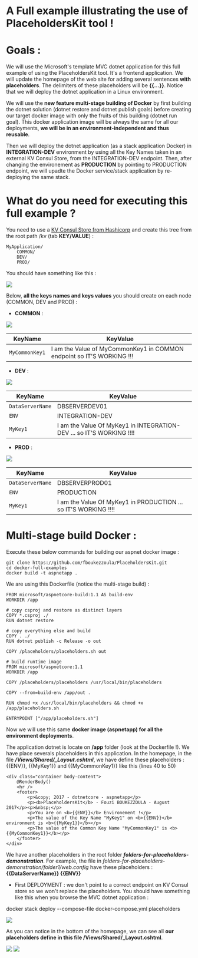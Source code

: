 # A Full example illustrating the use of PlaceholdersKit tool ! 

# Goals :

We will use the Microsoft's template MVC dotnet application for this full example of using the PlaceholdersKit tool. It's a frontend application. We will update the homepage of the web site for adding several sentences **with placeholders**. The delimiters of these placeholders will be **{{...}}**. Notice that we will deploy the dotnet application in a Linux environment.

We will use the **new feature multi-stage building of Docker** by first building the dotnet solution (dotnet restore and dotnet publish goals) before creating our target docker image with only the fruits of this building (dotnet run goal). This docker application image will be always the same for all our deployments, **we will be in an environment-independent and thus reusable**. 

Then we will deploy the dotnet application (as a stack application Docker) in **INTEGRATION-DEV** environment by using all the Key Names taken in an external KV Consul Store, from the INTEGRATION-DEV endpoint. Then, after changing the environement as **PRODUCTION** by pointing to PRODUCTION endpoint, we will upadte the Docker service/stack application by re-deploying the same stack. 

# What do you need for executing this full example ?

You need to use a [KV Consul Store from Hashicorp](https://www.hashicorp.com/blog/consul-announcement/) and create this tree from the root path /kv  (tab **KEY/VALUE**) :

```
MyApplication/
    COMMON/
    DEV/
    PROD/
```
You should have something like this :

<img src="../ressources/consul_01.png">

Below, **all the keys names and keys values** you should create on each node (COMMON, DEV and PROD) :

* **COMMON** :

<img src="../ressources/consul_common.png">

| KeyName | KeyValue |
| --- | --- |
| `MyCommonKey1` | I am the Value of MyCommonKey1 in COMMON endpoint so IT'S WORKING !!! |

* **DEV** :

<img src="../ressources/consul_dev.png">
  
  | KeyName | KeyValue |
| --- | --- |
| `DataServerName` | DBSERVERDEV01 |
| `ENV` | INTEGRATION-DEV |
| `MyKey1` | I am the Value Of MyKey1 in INTEGRATION-DEV ... so IT'S WORKING !!!! |

* **PROD** :

<img src="../ressources/consul_prod.png">

| KeyName | KeyValue |
| --- | --- |
| `DataServerName` | DBSERVERPROD01 |
| `ENV` | PRODUCTION |
| `MyKey1` | I am the Value Of MyKey1 in PRODUCTION ... so IT'S WORKING !!!! |

# Multi-stage build Docker :

Execute these below commands for building our aspnet docker image :

```
git clone https://github.com/fboukezzoula/PlaceholdersKit.git
cd docker-full-examples
docker build -t aspnetapp .
```

We are using this Dockerfile (notice the multi-stage build) :

```
FROM microsoft/aspnetcore-build:1.1 AS build-env
WORKDIR /app

# copy csproj and restore as distinct layers
COPY *.csproj ./
RUN dotnet restore

# copy everything else and build
COPY . ./
RUN dotnet publish -c Release -o out

COPY /placeholders/placeholders.sh out

# build runtime image
FROM microsoft/aspnetcore:1.1
WORKDIR /app

COPY /placeholders/placeholders /usr/local/bin/placeholders

COPY --from=build-env /app/out .

RUN chmod +x /usr/local/bin/placeholders && chmod +x /app/placeholders.sh

ENTRYPOINT ["/app/placeholders.sh"]
```
Now we will use this same **docker image (aspnetapp) for all the environment deployments**. 

The application dotnet is locate on **/app** folder (look at the Dockerfile !). We have place severals placeholders in this application. In the homepage, in the file _**/Views/Shared/_Layout.cshtml**_, we have define these placeholders : {{ENV}}, {{MyKey1}} and {{MyCommonKey1}} like this (lines 40 to 50) 

```
<div class="container body-content">
    @RenderBody()
    <hr />
    <footer>
        <p>&copy; 2017 - dotnetcore - aspnetapp</p>
        <p><b>PlaceholdersKit</b> - Fouzi BOUKEZZOULA - August 2017</p><p>&nbsp;</p>
        <p>You are on <b>{{ENV}}</b> Environement !</p>
        <p>The value of the Key Name "MyKey1" on <b>{{ENV}}</b> environment is <b>{{MyKey1}}</b></p>
        <p>The value of the Common Key Name "MyCommonKey1" is <b>{{MyCommonKey1}}</b></p>		
    </footer>
</div>
```    
We have another placeholders in the root folder _**folders-for-placeholders-demonstration**_. For example, the file in _folders-for-placeholders-demonstration/folder1/web.config_ have these placeholders : **{{DataServerName}} {{ENV}}**



* First DEPLOYMENT : we don't point to a correct endpoint on KV Consul store so we won't replace the placeholders. You should have something like this when you browse the MVC dotnet application :

docker stack deploy --compose-file docker-compose.yml placeholders

<img src="../ressources/homepage_vierge.png">

As you can notice in the bottom of the homepage, we can see all **our placeholders define in this file /Views/Shared/_Layout.cshtml**. 


  <img src="../ressources/homepage_dev.png">




  <img src="../ressources/homepage_prod.png">


